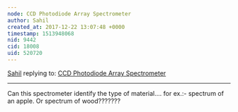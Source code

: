 ```yaml
---
node: CCD Photodiode Array Spectrometer
author: Sahil
created_at: 2017-12-22 13:07:48 +0000
timestamp: 1513948068
nid: 9442
cid: 18008
uid: 520720
---
```




[Sahil](../profile/Sahil) replying to: [CCD Photodiode Array Spectrometer](../notes/bhickman/10-12-2013/ccd-diodearray-spectrometer)

----
Can this spectrometer identify the type of material.... for ex.:- spectrum of an apple.
Or spectrum of wood???????